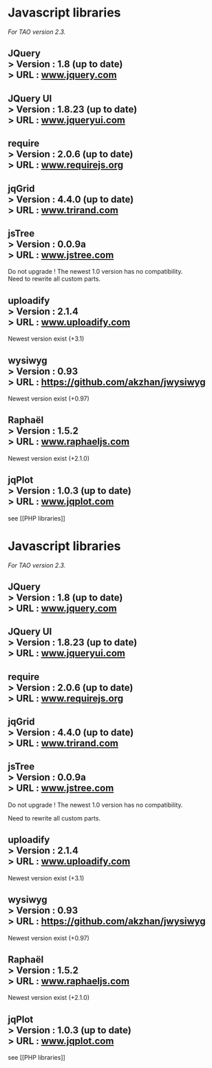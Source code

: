 <!--
author:
    - 'Somsack Sipasseuth'
created_at: '2012-08-22 12:06:06'
updated_at: '2013-02-27 10:56:48'
tags:
    - 'Documentation for core components'
-->

Javascript libraries
====================

*For TAO version 2.3.*

JQuery\
\> **Version** : 1.8 (up to date)\
\> **URL** : www.jquery.com
----------------------------------

JQuery UI\
\> **Version** : 1.8.23 (up to date)\
\> **URL** : www.jqueryui.com
-------------------------------------

require\
\> **Version** : 2.0.6 (up to date)\
\> **URL** : www.requirejs.org
------------------------------------

jqGrid\
\> **Version** : 4.4.0 (up to date)\
\> **URL** : www.trirand.com
------------------------------------

jsTree\
\> **Version** : 0.0.9a\
\> **URL** : www.jstree.com
---------------------------

Do not upgrade ! The newest 1.0 version has no compatibility.\
Need to rewrite all custom parts.

uploadify\
\> **Version** : 2.1.4\
\> **URL** : www.uploadify.com
------------------------------

Newest version exist (+3.1)

wysiwyg\
\> **Version** : 0.93\
\> **URL** : https://github.com/akzhan/jwysiwyg
-----------------------------------------------

Newest version exist (+0.97)

Raphaël\
\> **Version** : 1.5.2\
\> **URL** : www.raphaeljs.com
------------------------------

Newest version exist (+2.1.0)

jqPlot\
\> **Version** : 1.0.3 (up to date)\
\> **URL** : www.jqplot.com
------------------------------------

see [[PHP libraries]]

Javascript libraries
====================

*For TAO version 2.3.*

JQuery\
\> **Version** : 1.8 (up to date)\
\> **URL** : www.jquery.com
----------------------------------

JQuery UI\
\> **Version** : 1.8.23 (up to date)\
\> **URL** : www.jqueryui.com
-------------------------------------

require\
\> **Version** : 2.0.6 (up to date)\
\> **URL** : www.requirejs.org
------------------------------------

jqGrid\
\> **Version** : 4.4.0 (up to date)\
\> **URL** : www.trirand.com
------------------------------------

jsTree\
\> **Version** : 0.0.9a\
\> **URL** : www.jstree.com
---------------------------

Do not upgrade ! The newest 1.0 version has no compatibility.<br/>

Need to rewrite all custom parts.

uploadify\
\> **Version** : 2.1.4\
\> **URL** : www.uploadify.com
------------------------------

Newest version exist (+3.1)

wysiwyg\
\> **Version** : 0.93\
\> **URL** : https://github.com/akzhan/jwysiwyg
-----------------------------------------------

Newest version exist (+0.97)

Raphaël\
\> **Version** : 1.5.2\
\> **URL** : www.raphaeljs.com
------------------------------

Newest version exist (+2.1.0)

jqPlot\
\> **Version** : 1.0.3 (up to date)\
\> **URL** : www.jqplot.com
------------------------------------

see [[PHP libraries]]


